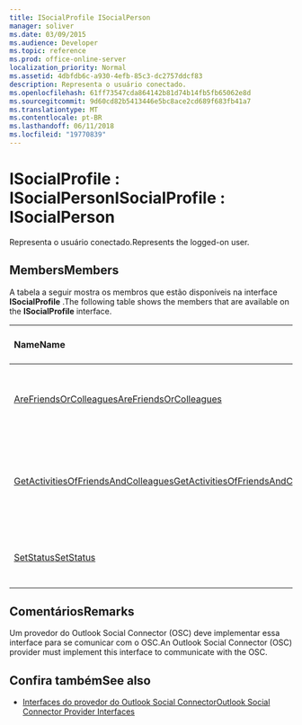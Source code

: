 ```yaml
---
title: ISocialProfile ISocialPerson
manager: soliver
ms.date: 03/09/2015
ms.audience: Developer
ms.topic: reference
ms.prod: office-online-server
localization_priority: Normal
ms.assetid: 4dbfdb6c-a930-4efb-85c3-dc2757ddcf83
description: Representa o usuário conectado.
ms.openlocfilehash: 61ff73547cda864142b81d74b14fb5fb65062e8d
ms.sourcegitcommit: 9d60cd82b5413446e5bc8ace2cd689f683fb41a7
ms.translationtype: MT
ms.contentlocale: pt-BR
ms.lasthandoff: 06/11/2018
ms.locfileid: "19770839"
---
```

# <a name="isocialprofile--isocialperson"></a><span data-ttu-id="f69f8-103">ISocialProfile : ISocialPerson</span><span class="sxs-lookup"><span data-stu-id="f69f8-103">ISocialProfile : ISocialPerson</span></span>

<span data-ttu-id="f69f8-104">Representa o usuário conectado.</span><span class="sxs-lookup"><span data-stu-id="f69f8-104">Represents the logged-on user.</span></span> 
  
## <a name="members"></a><span data-ttu-id="f69f8-105">Members</span><span class="sxs-lookup"><span data-stu-id="f69f8-105">Members</span></span>

<span data-ttu-id="f69f8-106">A tabela a seguir mostra os membros que estão disponíveis na interface **ISocialProfile** .</span><span class="sxs-lookup"><span data-stu-id="f69f8-106">The following table shows the members that are available on the **ISocialProfile** interface.</span></span> 
  
|<span data-ttu-id="f69f8-107">**Name**</span><span class="sxs-lookup"><span data-stu-id="f69f8-107">**Name**</span></span>|<span data-ttu-id="f69f8-108">**Tipo de membro**</span><span class="sxs-lookup"><span data-stu-id="f69f8-108">**Member type**</span></span>|<span data-ttu-id="f69f8-109">**Descrição**</span><span class="sxs-lookup"><span data-stu-id="f69f8-109">**Description**</span></span>|
|:-----|:-----|:-----|
|[<span data-ttu-id="f69f8-110">AreFriendsOrColleagues</span><span class="sxs-lookup"><span data-stu-id="f69f8-110">AreFriendsOrColleagues</span></span>](isocialprofile-arefriendsorcolleagues.md) <br/> |<span data-ttu-id="f69f8-111">Método</span><span class="sxs-lookup"><span data-stu-id="f69f8-111">Method</span></span>  <br/> |<span data-ttu-id="f69f8-112">Determina se os usuários especificados são amigos.</span><span class="sxs-lookup"><span data-stu-id="f69f8-112">Determines whether the specified users are friends.</span></span>  <br/> |
|[<span data-ttu-id="f69f8-113">GetActivitiesOfFriendsAndColleagues</span><span class="sxs-lookup"><span data-stu-id="f69f8-113">GetActivitiesOfFriendsAndColleagues</span></span>](isocialprofile-getactivitiesoffriendsandcolleagues.md) <br/> |<span data-ttu-id="f69f8-114">Método</span><span class="sxs-lookup"><span data-stu-id="f69f8-114">Method</span></span>  <br/> |<span data-ttu-id="f69f8-115">Este método foi preterido desde o Outlook Social Connector 2013.</span><span class="sxs-lookup"><span data-stu-id="f69f8-115">This method has been deprecated since Outlook Social Connector 2013.</span></span>  <br/> |
|[<span data-ttu-id="f69f8-116">SetStatus</span><span class="sxs-lookup"><span data-stu-id="f69f8-116">SetStatus</span></span>](isocialprofile-setstatus.md) <br/> |<span data-ttu-id="f69f8-117">Método</span><span class="sxs-lookup"><span data-stu-id="f69f8-117">Method</span></span>  <br/> |<span data-ttu-id="f69f8-118">Esse método não é suportado no momento.</span><span class="sxs-lookup"><span data-stu-id="f69f8-118">This method is currently not supported.</span></span>  <br/> |
   
## <a name="remarks"></a><span data-ttu-id="f69f8-119">Comentários</span><span class="sxs-lookup"><span data-stu-id="f69f8-119">Remarks</span></span>

<span data-ttu-id="f69f8-120">Um provedor do Outlook Social Connector (OSC) deve implementar essa interface para se comunicar com o OSC.</span><span class="sxs-lookup"><span data-stu-id="f69f8-120">An Outlook Social Connector (OSC) provider must implement this interface to communicate with the OSC.</span></span>
  
## <a name="see-also"></a><span data-ttu-id="f69f8-121">Confira também</span><span class="sxs-lookup"><span data-stu-id="f69f8-121">See also</span></span>

- [<span data-ttu-id="f69f8-122">Interfaces do provedor do Outlook Social Connector</span><span class="sxs-lookup"><span data-stu-id="f69f8-122">Outlook Social Connector Provider Interfaces</span></span>](outlook-social-connector-provider-interfaces.md)

